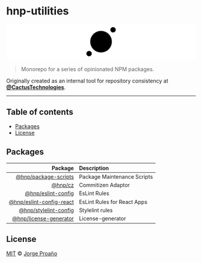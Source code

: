 # hnp-utilities

![hero](hero.png)

> Monorepo for a series of opinionated NPM packages.

Originally created as an internal tool for repository consistency at [**@CactusTechnologies**](https://github.com/CactusTechnologies).

---

## Table of contents

-   [Packages](#packages)
-   [License](#license)

## Packages

|                                                           Package | Description                 |
| ----------------------------------------------------------------: | :-------------------------- |
|         [@hnp/package-scripts](./packages/package-scripts#readme) | Package Maintenance Scripts |
|                   [@hnp/cz](./packages/commitizen-adapter#readme) | Commitizen Adaptor          |
|             [@hnp/eslint-config](./packages/eslint-config#readme) | EsLint Rules                |
| [@hnp/eslint-config-react](./packages/eslint-config-react#readme) | EsLint Rules for React Apps |
|       [@hnp/stylelint-config](./packages/stylelint-config#readme) | Stylelint rules             |
|     [@hnp/license-generator](./packages/license-generator#readme) | License-generator           |

## License

[MIT](LICENSE) © [Jorge Proaño](https://www.hidden-node-problem.com/)
